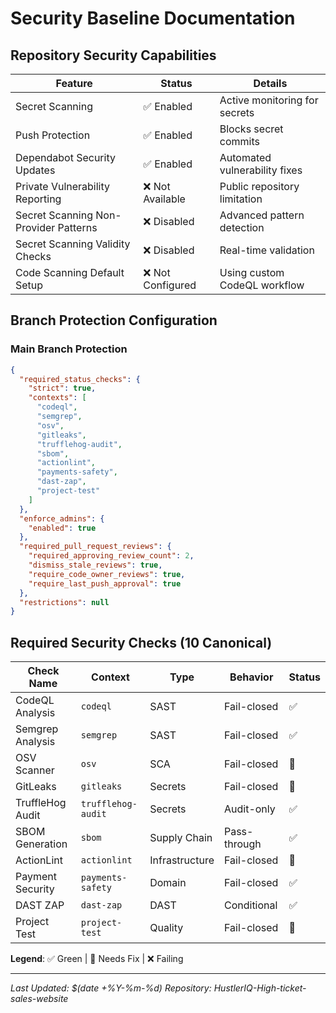 # Security Baseline Documentation

## Repository Security Capabilities

| Feature | Status | Details |
|---------|--------|---------|
| Secret Scanning | ✅ Enabled | Active monitoring for secrets |
| Push Protection | ✅ Enabled | Blocks secret commits |
| Dependabot Security Updates | ✅ Enabled | Automated vulnerability fixes |
| Private Vulnerability Reporting | ❌ Not Available | Public repository limitation |
| Secret Scanning Non-Provider Patterns | ❌ Disabled | Advanced pattern detection |
| Secret Scanning Validity Checks | ❌ Disabled | Real-time validation |
| Code Scanning Default Setup | ❌ Not Configured | Using custom CodeQL workflow |

## Branch Protection Configuration

### Main Branch Protection
```json
{
  "required_status_checks": {
    "strict": true,
    "contexts": [
      "codeql",
      "semgrep", 
      "osv",
      "gitleaks",
      "trufflehog-audit",
      "sbom",
      "actionlint",
      "payments-safety",
      "dast-zap",
      "project-test"
    ]
  },
  "enforce_admins": {
    "enabled": true
  },
  "required_pull_request_reviews": {
    "required_approving_review_count": 2,
    "dismiss_stale_reviews": true,
    "require_code_owner_reviews": true,
    "require_last_push_approval": true
  },
  "restrictions": null
}
```

## Required Security Checks (10 Canonical)

| Check Name | Context | Type | Behavior | Status |
|------------|---------|------|----------|--------|
| CodeQL Analysis | `codeql` | SAST | Fail-closed | ✅ |
| Semgrep Analysis | `semgrep` | SAST | Fail-closed | ✅ |
| OSV Scanner | `osv` | SCA | Fail-closed | 🔧 |
| GitLeaks | `gitleaks` | Secrets | Fail-closed | 🔧 |
| TruffleHog Audit | `trufflehog-audit` | Secrets | Audit-only | ✅ |
| SBOM Generation | `sbom` | Supply Chain | Pass-through | ✅ |
| ActionLint | `actionlint` | Infrastructure | Fail-closed | 🔧 |
| Payment Security | `payments-safety` | Domain | Fail-closed | ✅ |
| DAST ZAP | `dast-zap` | DAST | Conditional | ✅ |
| Project Test | `project-test` | Quality | Fail-closed | 🔧 |

**Legend**: ✅ Green | 🔧 Needs Fix | ❌ Failing

---

*Last Updated: $(date +%Y-%m-%d)*
*Repository: HustlerIQ-High-ticket-sales-website*
